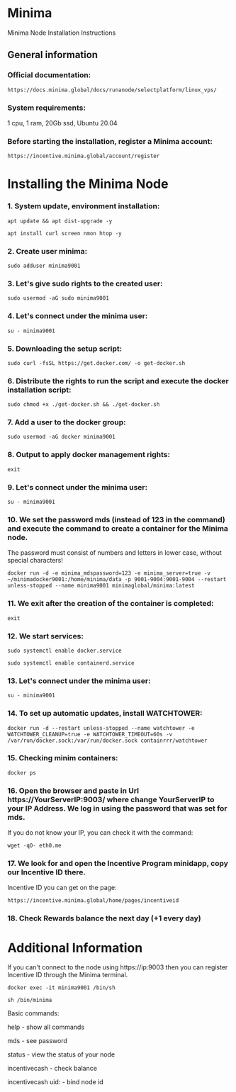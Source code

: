 # Minima
Minima Node Installation Instructions

## General information

### Official documentation:
```
https://docs.minima.global/docs/runanode/selectplatform/linux_vps/
```
### System requirements:
1 cpu, 
1 ram, 
20Gb ssd,
Ubuntu 20.04

### Before starting the installation, register a Minima account:
```
https://incentive.minima.global/account/register
```
# Installing the Minima Node
### 1. System update, environment installation:
```
apt update && apt dist-upgrade -y
```
```
apt install curl screen nmon htop -y
```
### 2. Create user minima:
```
sudo adduser minima9001
```
### 3. Let's give sudo rights to the created user:
```
sudo usermod -aG sudo minima9001
```
### 4. Let's connect under the minima user:
```
su - minima9001
```
### 5. Downloading the setup script:
```
sudo curl -fsSL https://get.docker.com/ -o get-docker.sh
```
### 6. Distribute the rights to run the script and execute the docker installation script:
```
sudo chmod +x ./get-docker.sh && ./get-docker.sh
```
### 7. Add a user to the docker group:
```
sudo usermod -aG docker minima9001
```
### 8. Output to apply docker management rights:
```
exit
```
### 9. Let's connect under the minima user:
```
su - minima9001
```
### 10. We set the password mds (instead of 123 in the command) and execute the command to create a container for the Minima node.
The password must consist of numbers and letters in lower case, without special characters!
```
docker run -d -e minima_mdspassword=123 -e minima_server=true -v ~/minimadocker9001:/home/minima/data -p 9001-9004:9001-9004 --restart unless-stopped --name minima9001 minimaglobal/minima:latest
```
### 11. We exit after the creation of the container is completed:
```
exit
```
### 12. We start services:
```
sudo systemctl enable docker.service
```
```
sudo systemctl enable containerd.service
```
### 13. Let's connect under the minima user:
```
su - minima9001
```
### 14. To set up automatic updates, install WATCHTOWER:
```
docker run -d --restart unless-stopped --name watchtower -e WATCHTOWER_CLEANUP=true -e WATCHTOWER_TIMEOUT=60s -v /var/run/docker.sock:/var/run/docker.sock containrrr/watchtower
```
### 15. Checking minim containers:
```
docker ps
```
### 16. Open the browser and paste in Url https://YourServerIP:9003/ where change YourServerIP to your IP Address. We log in using the password that was set for mds.
If you do not know your IP, you can check it with the command:
```
wget -qO- eth0.me
```
### 17. We look for and open the Incentive Program minidapp, copy our Incentive ID there.
Incentive ID you can get on the page:
```
https://incentive.minima.global/home/pages/incentiveid
```
### 18. Check Rewards balance the next day (+1 every day)

# Additional Information
If you can't connect to the node using https://ip:9003 then you can register Incentive ID through the Minima terminal.
```
docker exec -it minima9001 /bin/sh
```
```
sh /bin/minima
```
Basic commands:

help - show all commands

mds - see password

status - view the status of your node

incentivecash - check balance

incentivecash uid: - bind node id


